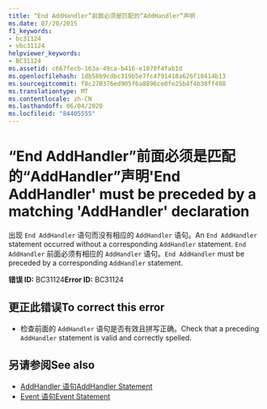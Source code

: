 ```yaml
---
title: “End AddHandler”前面必须是匹配的“AddHandler”声明
ms.date: 07/20/2015
f1_keywords:
- bc31124
- vbc31124
helpviewer_keywords:
- BC31124
ms.assetid: c667fecb-163a-49ca-b416-e1070f4fab1d
ms.openlocfilehash: 1db58b9cdbc319b5e7fc4791418a626f18414b13
ms.sourcegitcommit: f8c270376ed905f6a8896ce0fe25b4f4b38ff498
ms.translationtype: MT
ms.contentlocale: zh-CN
ms.lasthandoff: 06/04/2020
ms.locfileid: "84405555"
---
```

# <a name="end-addhandler-must-be-preceded-by-a-matching-addhandler-declaration"></a><span data-ttu-id="eeec3-102">“End AddHandler”前面必须是匹配的“AddHandler”声明</span><span class="sxs-lookup"><span data-stu-id="eeec3-102">'End AddHandler' must be preceded by a matching 'AddHandler' declaration</span></span>
<span data-ttu-id="eeec3-103">出现 `End AddHandler` 语句而没有相应的 `AddHandler` 语句。</span><span class="sxs-lookup"><span data-stu-id="eeec3-103">An `End AddHandler` statement occurred without a corresponding `AddHandler` statement.</span></span> <span data-ttu-id="eeec3-104">`End AddHandler` 前面必须有相应的 `AddHandler` 语句。</span><span class="sxs-lookup"><span data-stu-id="eeec3-104">`End AddHandler` must be preceded by a corresponding `AddHandler` statement.</span></span>  
  
 <span data-ttu-id="eeec3-105">**错误 ID:** BC31124</span><span class="sxs-lookup"><span data-stu-id="eeec3-105">**Error ID:** BC31124</span></span>  
  
## <a name="to-correct-this-error"></a><span data-ttu-id="eeec3-106">更正此错误</span><span class="sxs-lookup"><span data-stu-id="eeec3-106">To correct this error</span></span>  
  
- <span data-ttu-id="eeec3-107">检查前面的 `AddHandler` 语句是否有效且拼写正确。</span><span class="sxs-lookup"><span data-stu-id="eeec3-107">Check that a preceding `AddHandler` statement is valid and correctly spelled.</span></span>  
  
## <a name="see-also"></a><span data-ttu-id="eeec3-108">另请参阅</span><span class="sxs-lookup"><span data-stu-id="eeec3-108">See also</span></span>

- [<span data-ttu-id="eeec3-109">AddHandler 语句</span><span class="sxs-lookup"><span data-stu-id="eeec3-109">AddHandler Statement</span></span>](../language-reference/statements/addhandler-statement.md)
- [<span data-ttu-id="eeec3-110">Event 语句</span><span class="sxs-lookup"><span data-stu-id="eeec3-110">Event Statement</span></span>](../language-reference/statements/event-statement.md)
